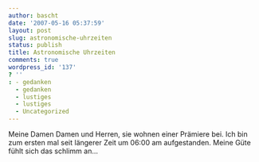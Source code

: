 ```yaml
---
author: bascht
date: '2007-05-16 05:37:59'
layout: post
slug: astronomische-uhrzeiten
status: publish
title: Astronomische Uhrzeiten
comments: true
wordpress_id: '137'
? ''
: - gedanken
  - gedanken
  - lustiges
  - lustiges
  - Uncategorized
---
```


Meine Damen Damen und Herren, sie wohnen einer Prämiere bei. Ich
bin zum ersten mal seit längerer Zeit um 06:00 am aufgestanden.
Meine Güte fühlt sich das schlimm an...


